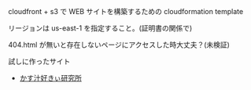 cloudfront + s3 で WEB サイトを構築するための cloudformation template

リージョンは us-east-1 を指定すること。(証明書の関係で)

404.html が無いと存在しないページにアクセスした時大丈夫？(未検証)

試しに作ったサイト

* [かす汁好きぃ研究所](https://www.kasjirsky.com)



